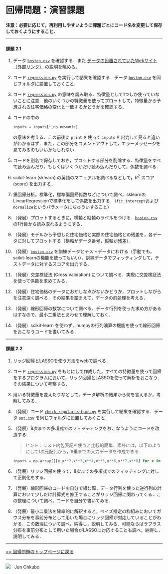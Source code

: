 # 回帰問題：演習課題

**注意：必要に応じて，再利用しやすいように課題ごとにコード名を変更して保存しておくようにすること．**

***
#### 課題 2.1
1. データ [`boston.csv`](./boston.csv) を確認する．また [データの設置されていたWebサイト（外部リンク）](https://www.cs.toronto.edu/~delve/data/boston/bostonDetail.html) の説明を眺める．
1. コード [`regression.py`](./regression.py) を実行して結果を確認する．データ [`boston.csv`](./boston.csv) を同じフォルダに設置しておくこと．
1. コード [`regression.py`](./regression.py) の意味を読み取る．特徴量として1つしか使っていないことに注意．他のいくつかの特徴量を使ってプロットして，特徴量から予想される住宅価格の変化と一致するかどうかを確認する．
1. コードの中の

    ```python
    inputs = inputs[:,np.newaxis]
    ```

    の意味を考える．この前後に `print` を使って `inputs` を出力して見ると違いがわかるはず．また，この部分をコメントアウトして，エラーメッセージを見てみるのもいいかもしれない．

1. コードを別名で保存しておき，プロットする部分を削除する．特徴量をすべて読み込んだり，もしくはいくつかだけ読み込んだりして，係数を調べる．
1. scikit-learn (sklearn) の英語のマニュアルを調べるなどして，*R*<sup>2</sup> スコア (score) を出力する．
1. 重回帰分析，標準化，標準偏回帰係数などについて調べ，sklearnのLinearRegressionで標準化をして係数を出力する．（`fit_intercept`および`normalize`というパラメータにちゅういすること）
1. （発展）プロットするときに，横軸と縦軸のラベルをつける．[`boston.csv`](./boston.csv) の1行目から読み取れるようにする．
1. （発展）モデルから予想した住宅価格と実際の住宅価格との残差を，各データに対してプロットする（横軸がデータ番号，縦軸が残差）．
1. （発展）[`boston.csv`](./boston.csv) を訓練データとテストデータにわける（手動でも，scikit-learnの機能を使ってもいい）．訓練データでフィッティングして，テストデータに対するスコアを出力する．
1. （発展）交差検証法 (Cross Validation) について調べる．実際に交差検証法を使って係数を求めてみる．
1. （発展）住宅価格のデータにおかしな点がないかどうか，プロットしながらを注意深く調べる．その結果を踏まえて，データの前処理を考える．
1. （発展）線形回帰の数学について調べる．データ行列を使った求め方があるはずなので，最小二乗法とあわせて理解しておく．
1. （発展）scikit-learn を使わず，numpyの行列演算の機能を使って線形回帰をおこなうコードを書いてみる．


***
#### 課題 2.2
1. リッジ回帰とLASSOを使う方法をwebで調べる．
1. コード [`regression.py`](./regression.py) をもとにして作成した，すべての特徴量を使って回帰をするプログラムにおいて，リッジ回帰とLASSOを使って解析をおこなう．その結果について考察する．
1. 用いる特徴量を変えたりなどして，データ解析の結果から何を言えるか，考察してみる．
1. （発展）コード [`check_regularization.py`](./check_regularization.py) を実行して結果を確認する．データ [`out.csv`](./out.csv) を同じフォルダに設置しておくこと．
1. （発展）8次までの多項式でのフィッティングをおこなうようにコードを改造する．  

    > ヒント：リスト内包表記を使うと比較的簡単．素朴には，以下のようにして1次元配列から，8乗までの入力データを作成できる．

    ```python
    inputs = np.array([[x,x**2,x**3,x**4,x**5,x**6,x**7,x**8] for x in inputs])
    ```

1. （発展）リッジ回帰を使って，8次までの多項式でのフィッティングに対して正則化をする．
1. （発展）線形回帰のコードを自分で組む際，データ行列を使った逆行列の計算において少しだけ計算式を修正することがリッジ回帰に関わってくる．この数理について調べ，コードを自分で書いてみる．
1. （発展）最小二乗法を確率的に解釈すると，ベイズ推定の枠組みにおいてガウス分布を事前分布として用いた場合にリッジ回帰が対応していることがわかる．この数理について調べ，納得し，説明してみる．可能ならばラプラス分布を事前分布として用いた場合がLASSOに対応することも調べ，納得し，説明してみる．

***
[>> 回帰問題のトップページに戻る](./README.md)
***
<img src="https://i.creativecommons.org/l/by-nc-sa/4.0/88x31.png"> &nbsp; Jun Ohkubo
